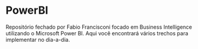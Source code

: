 # PowerBI
Repositório fechado por Fabio Francisconi focado em Business Intelligence utilizando o Microsoft Power BI. Aqui você encontrará vários trechos para implementar no dia-a-dia.
